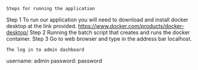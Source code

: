     Steps for running the application
Step 1 To run our application you will  need to download and install docker desktop at the link provided. https://www.docker.com/products/docker-desktop/
Step 2 Running the batch script that creates and runs the docker container. 
Step 3 Go to web browser and type in the address bar localhost.

    The log in to admin dashboard
username: admin
password: password

